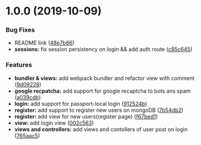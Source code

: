 # 1.0.0 (2019-10-09)


### Bug Fixes

* README link ([48e7b66](https://github.com/nerdeveloper/hackathon-starter-kit/commit/48e7b663e9f52ee83b9a13da39a4f8db65a5287d))
* **sessions:** fix session persistency on login && add auth route ([c85c645](https://github.com/nerdeveloper/hackathon-starter-kit/commit/c85c6455f68bb0c444892cde84cca8d2f8a9ee2b))


### Features

* **bundler & views:** add webpack bundler and refactor view with comment ([9d09228](https://github.com/nerdeveloper/hackathon-starter-kit/commit/9d092280bc621a9a4e82f97d09bec6bc045be507))
* **google recpatcha:** add support for google recaptcha to bots ans spam ([a039cdb](https://github.com/nerdeveloper/hackathon-starter-kit/commit/a039cdbe33a150dc5dd1489a779b4620183c663d))
* **login:** add support for passport-local login ([912524b](https://github.com/nerdeveloper/hackathon-starter-kit/commit/912524b5f5988e7d7e06d6d85d25f08d77f561c0))
* **register:** add support to register new users on mongoDB ([7b54db2](https://github.com/nerdeveloper/hackathon-starter-kit/commit/7b54db26e34f46b0cc95da5f1ad55d55393272e2))
* **register:** add view for new users(register page) ([f67bed1](https://github.com/nerdeveloper/hackathon-starter-kit/commit/f67bed1a5bdfb0cb474c950c545eed290f880a33))
* **view:** add login view ([002c563](https://github.com/nerdeveloper/hackathon-starter-kit/commit/002c5635171474c13a96dbda44f7c3ca23640ab3))
* **views and controllers:** add views and contollers of user post on login ([765aac5](https://github.com/nerdeveloper/hackathon-starter-kit/commit/765aac5eea0f34114235fb77bc95c3773d608777))

